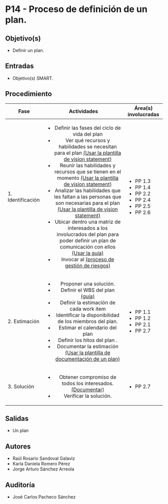 # P14 - Proceso de definición de un plan.

## Objetivo(s)

- Definir un plan.

## Entradas

- Objetivo(s) SMART.

## Procedimiento

| Fase |   Actividades   | Área(s) involucradas |
|------|:---------------:|--------------------|
| 1. Identificación | <ul><li>Definir las fases del ciclo de vida del plan </li> <li>Ver qué recursos y habilidades se necesitan para el plan [(Usar la plantilla de vision statement)](../plantillas/PL07-plantilla-para-vision-statement-de-un-plan)</li><li>Reunir las habilidades y recursos que se tienen en el momento [(Usar la plantilla de vision statement)](../plantillas/PL07-plantilla-para-vision-statement-de-un-plan)</li><li>Analizar las habilidades que les faltan a las personas que son necesarias para el plan [(Usar la plantilla de vision statement)](../plantillas/PL07-plantilla-para-vision-statement-de-un-plan)</li><li>Ubicar dentro una matriz de interesados a los involucrados del plan para poder definir un plan de comunicación con ellos [(Usar la guía)](../guias/G09-guia-ubicar-interesados-en-la-matriz-de-interesados) </li> <li>Invocar al [(proceso de gestión de riesgos)](../procesos/P08-proceso-gestion-riesgos)</li></ul> | <ul><li>PP 1.3</li><li>PP 1.4</li><li>PP 2.2</li><li>PP 2.4</li><li>PP 2.5</li><li>PP 2.6</li></ul> |
| 2. Estimación | <ul><li>Proponer una solución. </li><li>Definir el WBS del plan [(guía)](../guias/G07-guia-wbs) </li><li>Definir la estimación de cada work item  </li><li>Identificar la disponibilidad de los miembros del plan.</li><li>Estimar el calendario del plan</li><li>Definir los hitos del plan .</li> <li>Documentar la estimación [(Usar la plantilla de documentación de un plan)](../plantillas/PL08-plantilla-para-documentacion-de-un-plan)</li> </ul> | <ul><li>PP 1.1</li><li>PP 1.2</li><li>PP 2.1</li><li>PP 2.7</li></ul> |
| 3. Solución | <ul><li>Obtener compromiso de todos los interesados.[(Documentar)](../plantillas/PL08-plantilla-para-documentacion-de-un-plan)</li> <li>Verificar la solución.</li> </ul> | <ul><li>PP 2.7</li></ul> |

## Salidas
- Un plan

## Autores

- Raúl Rosario Sandoval Galaviz
- Karla Daniela Romero Pérez
- Jorge Arturo Sánchez Arreola 

## Auditoría

- José Carlos Pacheco Sánchez
